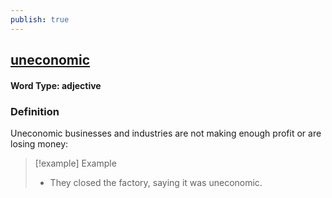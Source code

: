 ```yaml
---
publish: true
---
```

## [uneconomic](https://dictionary.cambridge.org/dictionary/english/uneconomic)

#### Word Type: adjective
### Definition
Uneconomic businesses and industries are not making enough profit or are losing money:

>[!example] Example
> - They closed the factory, saying it was uneconomic.
